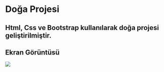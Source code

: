 <h1> Doğa Projesi </h2>

<h2>Html, Css ve Bootstrap kullanılarak doğa projesi geliştirilmiştir.</h2>

<h2>Ekran Görüntüsü </h2>

![](natureproject.gif)
